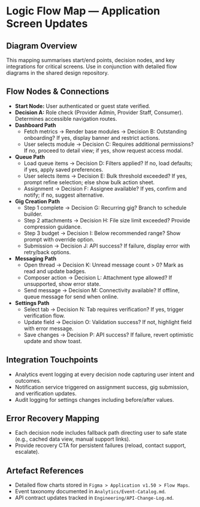 # Logic Flow Map — Application Screen Updates

## Diagram Overview
This mapping summarises start/end points, decision nodes, and key integrations for critical screens. Use in conjunction with detailed flow diagrams in the shared design repository.

## Flow Nodes & Connections
- **Start Node:** User authenticated or guest state verified.
- **Decision A:** Role check (Provider Admin, Provider Staff, Consumer). Determines accessible navigation routes.
- **Dashboard Path**
  - Fetch metrics → Render base modules → Decision B: Outstanding onboarding? If yes, display banner and restrict actions.
  - User selects module → Decision C: Requires additional permissions? If no, proceed to detail view; if yes, show request access modal.
- **Queue Path**
  - Load queue items → Decision D: Filters applied? If no, load defaults; if yes, apply saved preferences.
  - User selects items → Decision E: Bulk threshold exceeded? If yes, prompt refine selection; else show bulk action sheet.
  - Assignment → Decision F: Assignee available? If yes, confirm and notify; if no, suggest alternative.
- **Gig Creation Path**
  - Step 1 complete → Decision G: Recurring gig? Branch to schedule builder.
  - Step 2 attachments → Decision H: File size limit exceeded? Provide compression guidance.
  - Step 3 budget → Decision I: Below recommended range? Show prompt with override option.
  - Submission → Decision J: API success? If failure, display error with retry/back options.
- **Messaging Path**
  - Open thread → Decision K: Unread message count > 0? Mark as read and update badges.
  - Composer action → Decision L: Attachment type allowed? If unsupported, show error state.
  - Send message → Decision M: Connectivity available? If offline, queue message for send when online.
- **Settings Path**
  - Select tab → Decision N: Tab requires verification? If yes, trigger verification flow.
  - Update field → Decision O: Validation success? If not, highlight field with error message.
  - Save changes → Decision P: API success? If failure, revert optimistic update and show toast.

## Integration Touchpoints
- Analytics event logging at every decision node capturing user intent and outcomes.
- Notification service triggered on assignment success, gig submission, and verification updates.
- Audit logging for settings changes including before/after values.

## Error Recovery Mapping
- Each decision node includes fallback path directing user to safe state (e.g., cached data view, manual support links).
- Provide recovery CTA for persistent failures (reload, contact support, escalate).

## Artefact References
- Detailed flow charts stored in `Figma > Application v1.50 > Flow Maps`.
- Event taxonomy documented in `Analytics/Event-Catalog.md`.
- API contract updates tracked in `Engineering/API-Change-Log.md`.
